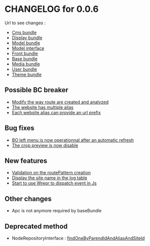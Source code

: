 # CHANGELOG for 0.0.6

Url to see changes : 

 - [Cms bundle](https://github.com/open-orchestra/phporchestra-cms-bundle/compare/v0.0.5...v0.0.6)
 - [Display bundle](https://github.com/open-orchestra/phporchestra-display-bundle/compare/v0.0.5...v0.0.6)
 - [Model bundle](https://github.com/open-orchestra/phporchestra-model-bundle/compare/v0.0.5...v0.0.6)
 - [Model interface](https://github.com/open-orchestra/phporchestra-model-interface/compare/v0.0.5...v0.0.6)
 - [Front bundle](https://github.com/open-orchestra/phporchestra-front-bundle/compare/v0.0.5...v0.0.6)
 - [Base bundle](https://github.com/open-orchestra/phporchestra-base-bundle/compare/v0.0.5...v0.0.6)
 - [Media bundle](https://github.com/open-orchestra/phporchestra-media-bundle/compare/v0.0.5...v0.0.6)
 - [User bundle](https://github.com/open-orchestra/phporchestra-user-bundle/compare/v0.0.5...v0.0.6)
 - [Theme bundle](https://github.com/open-orchestra/phporchestra-theme-bundle/compare/v0.0.5...v0.0.6)

## Possible BC breaker

 - [Modify the way route are created and analyzed](https://trello.com/c/V4qUttd6/547-5-etq-ufront-je-vois-l-url-comprenant-le-pattern-du-node-ainsi-que-la-concatenation-des-pattern-de-tous-ses-parents-dans-la-dern)
 - [The website has multiple alias](https://trello.com/c/320DdPIj/561-2-etq-ubo-tous-les-alias-d-un-site-n-ont-qu-une-langue-et-un-prefix-possiblement-vide)
 - [Each website alias can provide an url prefix](https://trello.com/c/320DdPIj/561-2-etq-ubo-tous-les-alias-d-un-site-n-ont-qu-une-langue-et-un-prefix-possiblement-vide)

## Bug fixes

 - [BO left menu is now operationnal after an automatic refresh](https://trello.com/c/X72fvY4d/530-2-etq-ubo-les-ne-disparaissent-pas-apres-un-rechargement-du-left-menu)
 - [The crop preview is now disable](https://trello.com/c/c0EuDFjM/521-0-5-etq-ubo-je-ne-vois-plus-la-preview-dans-la-mediatheque)

## New features

 - [Validation on the routePattern creation](https://trello.com/c/T2Y3fQl5/535-2-etq-ufront-une-url-pointe-sur-un-seul-node-dans-une-seule-langue-quelque-soit-la-version-pour-un-host-donne)
 - [Display the site name in the log table](https://trello.com/c/TuJrzEjV/558-1-etq-ubo-dans-le-listing-de-log-je-vois-le-site-courant-utilise-au-moment-de-la-creation-du-log)
 - [Start to use Wreqr to dispatch event in Js](https://trello.com/c/SI1nGWb6/438-3-event-en-javascript)
 
## Other changes

 - Apc is not anymore required by baseBundle

## Deprecated method

 - NodeRepositoryInterface : [findOneByParendIdAndAliasAndSiteId](https://github.com/open-orchestra/phporchestra-model-interface/blob/master/ModelInterface/Repository/NodeRepositoryInterface.php#L19)
